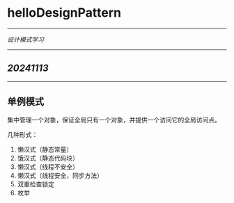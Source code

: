 # helloDesignPattern

***

*设计模式学习*

***

*20241113*
---
---
**单例模式**
---

集中管理一个对象，保证全局只有一个对象，并提供一个访问它的全局访问点。

几种形式：

1. 懒汉式（静态常量）
2. 饿汉式（静态代码块）
3. 懒汉式（线程不安全）
4. 懒汉式（线程安全，同步方法）
5. 双重检查锁定
6. 枚举






